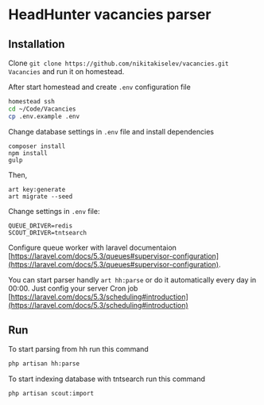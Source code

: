 # HeadHunter vacancies parser

## Installation

Clone `git clone https://github.com/nikitakiselev/vacancies.git Vacancies` and run it on homestead.

After start homestead and create `.env` configuration file

```Bash
homestead ssh
cd ~/Code/Vacancies
cp .env.example .env
```

Change database settings in `.env` file and install dependencies

```
composer install
npm install
gulp
```

Then,

```
art key:generate
art migrate --seed
```

Change settings in `.env` file:

```
QUEUE_DRIVER=redis
SCOUT_DRIVER=tntsearch
```

Configure queue worker with laravel documentaion [https://laravel.com/docs/5.3/queues#supervisor-configuration](https://laravel.com/docs/5.3/queues#supervisor-configuration).

You can start parser handly `art hh:parse` or do it automatically every day in 00:00. Just config your server Cron job [https://laravel.com/docs/5.3/scheduling#introduction](https://laravel.com/docs/5.3/scheduling#introduction)

## Run

To start parsing from hh run this command

```bash
php artisan hh:parse
```

To start indexing database with tntsearch run this command

```bash
php artisan scout:import
```